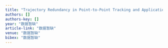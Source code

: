 ```yaml
---
title: "Trajectory Redundancy in Point-to-Point Tracking and Applications to Obstacle Avoidance"
authors: []
authors-key: []
year: "数据暂缺"
article-link: "数据暂缺"
venue: "数据暂缺"
bibex: "数据暂缺"
---
```

